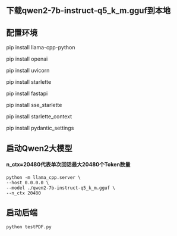## 下载qwen2-7b-instruct-q5_k_m.gguf到本地 

## 配置环境

   pip install llama-cpp-python
   
   pip install openai
   
   pip install uvicorn
   
   pip install starlette
   
   pip install fastapi
   
   pip install sse_starlette
   
   pip install starlette_context
   
   pip install pydantic_settings

## 启动Qwen2大模型
#### n_ctx=20480代表单次回话最大20480个Token数量
    python -m llama_cpp.server \
    --host 0.0.0.0 \
    --model ./qwen2-7b-instruct-q5_k_m.gguf \
    --n_ctx 20480
## 启动后端
    python testPDF.py
